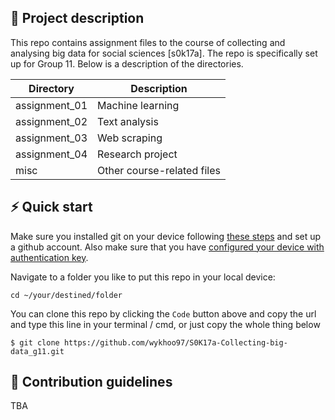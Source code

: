 ## 📝 Project description

This repo contains assignment files to the course of collecting and analysing big data for social sciences [s0k17a]. The repo is specifically set up for Group 11. Below is a description of the directories.

| Directory | Description | 
|------|------|
| assignment_01 | Machine learning |
| assignment_02 | Text analysis | 
| assignment_03 | Web scraping |
| assignment_04 | Research project | 
| misc | Other course-related files |

## ⚡ Quick start

Make sure you installed git on your device following [these steps](https://docs.github.com/en/get-started/git-basics/set-up-git#setting-up-git) and set up a github account. Also make sure that you have [configured your device with authentication key](https://docs.github.com/en/get-started/git-basics/set-up-git#authenticating-with-github-from-git).

Navigate to a folder you like to put this repo in your local device:

```
cd ~/your/destined/folder 

```

You can clone this repo by clicking the `Code` button above and copy the url and type this line in your terminal / cmd, or just copy the whole thing below

```
$ git clone https://github.com/wykhoo97/S0K17a-Collecting-big-data_g11.git
```

## 🤝 Contribution guidelines

TBA